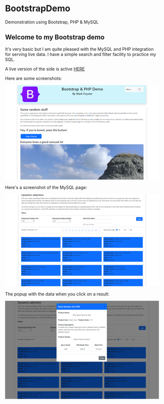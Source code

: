 # BootstrapDemo
Demonstration using Bootstrap, PHP &amp; MySQL


## Welcome to my Bootstrap demo

It's very basic but I am quite pleased with the MySQL and PHP integration for serving live data. I have a simple search and filter facility to practice my SQL.

A live version of the side is active [HERE](https://bootstrap.markfoyster.co.uk/)

Here are some screenshots:

![Screenshot](https://github.com/mxfoyster/BootstrapDemo/blob/main/screenshot1.png?raw=true)

Here's a screenshot of the MySQL page:

![Screenshot](https://github.com/mxfoyster/BootstrapDemo/blob/main/screenshot2.png?raw=true)

The popup with the data when you click on a result:

![Screenshot](https://github.com/mxfoyster/BootstrapDemo/blob/main/screenshot3.png?raw=true)

